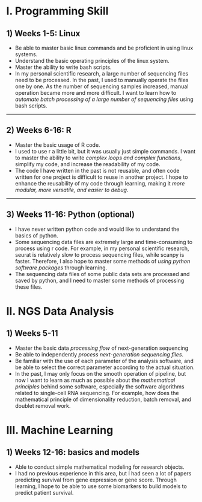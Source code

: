 # I. Programming Skill
## 1) Weeks 1-5: Linux

- Be able to master basic linux commands and be proficient in using linux systems.
- Understand the basic operating principles of the linux system.
- Master the ability to write bash scripts.
- In my personal scientific research, a large number of sequencing files need to be processed. In the past, I used to manually operate the files one by one. As the number of sequencing samples increased, manual operation became more and more difficult. I want to learn how to *automate batch processing of a large number of sequencing files* using bash scripts.
---
## 2) Weeks 6-16: R

- Master the basic usage of R code.
- I used to use r a little bit, but it was usually just simple commands. I want to master the ability to write *complex loops and complex functions*, simplify my code, and increase the readability of my code.
- The code I have written in the past is not reusable, and often code written for one project is difficult to reuse in another project. I hope to enhance the reusability of my code through learning, making it *more modular, more versatile, and easier to debug*.
---
## 3) Weeks 11-16: Python (optional)

- I have never written python code and would like to understand the basics of python.
- Some sequencing data files are extremely large and time-consuming to process using r code. For example, in my personal scientific research, seurat is relatively slow to process sequencing files, while scanpy is faster. Therefore, I also hope to master some methods of *using python software packages* through learning.
- The sequencing data files of some public data sets are processed and saved by python, and I need to master some methods of processing these files.


# II. NGS Data Analysis

## 1) Weeks 5-11

- Master the basic data *processing flow* of next-generation sequencing
- Be able to independently *process next-generation sequencing files*.
- Be familiar with the use of each parameter of the analysis software, and be able to select the correct parameter according to the actual situation.
- In the past, I may only focus on the smooth operation of pipeline, but now I want to learn as much as possible about the *mathematical principles* behind some software, especially the software algorithms related to single-cell RNA sequencing. For example, how does the mathematical principle of dimensionality reduction, batch removal, and doublet removal work.



# III. Machine Learning

## 1) Weeks 12-16: basics and models

- Able to conduct simple mathematical modeling for research objects.
- I had no previous experience in this area, but I had seen a lot of papers predicting survival from gene expression or gene score. Through learning, I hope to be able to use some biomarkers to build models to predict patient survival.